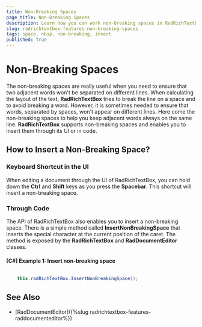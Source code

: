 ```yaml
---
title: Non-Breaking Spaces
page_title: Non-Breaking Spaces
description: Learn how you can work non-breaking spaces in RadRichTextBox for {{ site.framework_name }}.
slug: radrichtextbox-features-non-breaking-spaces
tags: space, nbsp, non-breaking, insert
published: True
---
```


# Non-Breaking Spaces

The non-breaking spaces are really useful when you need to ensure that two adjacent words won't be separated on different lines. When calculating the layout of the text, **RadRichTextBox** tries to break the line on a space and to avoid breaking a word. However, it is sometimes needed to ensure that words, separated by spaces, won't appear on different lines. Here come the non-breaking spaces to help you keep adjacent words always on the same line. **RadRichTextBox** supports non-breaking spaces and enables you to insert them through its UI or in code. 

## How to Insert a Non-Breaking Space?

### Keyboard Shortcut in the UI

When editing a document through the UI of RadRichTextBox, you can hold down the **Ctrl** and **Shift** keys as you press the **Spacebar**. This shortcut will insert a non-breaking space.

### Through Code

The API of RadRichTextBox also enables you to insert a non-breaking space. There is a simple method called **InsertNonBreakingSpace** that inserts the special character at the current position of the caret. The method is exposed by the **RadRichTextBox** and **RadDocumentEditor** classes.

#### [C#] Example 1: Insert non-breaking space

```C#

    this.radRichTextBox.InsertNonBreakingSpace();
```


## See Also

 * [RadDocumentEditor]({%slug radrichtextbox-features-raddocumenteditor%})
